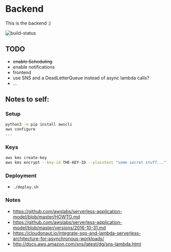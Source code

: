 # Backend
This is the backend :)

![build-status](https://codebuild.eu-central-1.amazonaws.com/badges?uuid=eyJlbmNyeXB0ZWREYXRhIjoiekZnWGx1a2k3Z2xLQnd6Q1h5SG1Tc1Z4RE5nbUZvTXdEUERzc2k0S3EvOEpQVVNkcis1amRoZ20weU92K1prbmowOFNyaGdNdjZnZzJJRlo0c1dqRE9ZPSIsIml2UGFyYW1ldGVyU3BlYyI6Ik5aWUhLN1g2SU5qVTBoMHMiLCJtYXRlcmlhbFNldFNlcmlhbCI6MX0%3D&branch=master)

## TODO
 * ~~enable Scheduling~~
 * enable notifications
 * frontend
 * use SNS and a DeadLetterQueue instead of async lambda calls?
 * ...

## Notes to self:

### Setup
```bash
python3 -m pip install awscli
aws configure
...
```

### Keys
```bash
aws kms create-key
aws kms encrypt --key-id THE-KEY-ID --plaintext "some secret stuff..."
```

### Deployment
 * `./deploy.sh`

### Notes
 * https://github.com/awslabs/serverless-application-model/blob/master/HOWTO.md
 * https://github.com/awslabs/serverless-application-model/blob/master/versions/2016-10-31.md
 * https://cloudonaut.io/integrate-sqs-and-lambda-serverless-architecture-for-asynchronous-workloads/
 * http://docs.aws.amazon.com/sns/latest/dg/sns-lambda.html